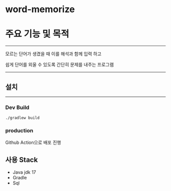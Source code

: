 # word-memorize

# 주요 기능 및 목적

---
모르는 단어가 생겼을 때 이를 해석과 함께 입력 하고

쉽게 단어를 외울 수 있도록 간단히 문제를 내주는 프로그램

---

## 설치

---

### Dev Build
```./gradlew build```

### production
Github Action으로 배포 진행

## 사용 Stack
- Java jdk 17
- Gradle
- Sql


